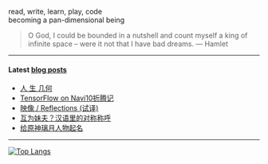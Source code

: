 read, write, learn, play, code \
becoming a pan-dimensional being

> O God, I could be bounded in a nutshell and count myself a king of infinite space – were it not that I have bad dreams.
— Hamlet

---

#### Latest [blog posts](http://blog.lnfinite.space/)
<!-- BLOG-POST-LIST:START -->
- [人 生 几何](https://King-of-Infinite-Space.github.io/posts/202208-人-生-几何.html)
- [TensorFlow on Navi10折腾记](https://King-of-Infinite-Space.github.io/posts/202208-tensorflow-on-navi10折腾记.html)
- [映像 / Reflections &lpar;试译&rpar;](https://King-of-Infinite-Space.github.io/posts/202207-映像-reflections-试译.html)
- [互为妹夫？汉语里的对称称呼](https://King-of-Infinite-Space.github.io/posts/202204-互为妹夫汉语里的对称称呼.html)
- [给原神璃月人物起名](https://King-of-Infinite-Space.github.io/posts/202202-给原神璃月人物起名.html)
<!-- BLOG-POST-LIST:END --> 
<!-- generated by https://github.com/gautamkrishnar/blog-post-workflow -->

---

[![Top Langs](https://github-readme-stats.vercel.app/api/top-langs/?username=King-of-Infinite-Space&langs_count=4&layout=compact)](https://github.com/anuraghazra/github-readme-stats)
